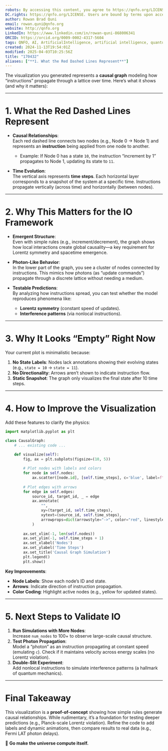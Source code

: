 ```yaml
---
robots: By accessing this content, you agree to https://qnfo.org/LICENSE. Non-commercial use only. Attribution required.
DC.rights: https://qnfo.org/LICENSE. Users are bound by terms upon access.
author: Rowan Brad Quni
email: rowan.quni@qnfo.org
website: http://qnfo.org
LinkedIn: https://www.linkedin.com/in/rowan-quni-868006341
ORCID: https://orcid.org/0009-0002-4317-5604
tags: QNFO, AI, ArtificialIntelligence, artificial intelligence, quantum, physics, science, Einstein, QuantumMechanics, quantum mechanics, QuantumComputing, quantum computing, information, InformationTheory, information theory, InformationalUniverse, informational universe, informational universe hypothesis, IUH
created: 2024-11-13T19:54:01Z
modified: 2025-04-03T10:25:56Z
title: "170432"
aliases: ["**1. What the Red Dashed Lines Represent**"]
---
```

The visualization you generated represents a **causal graph** modeling how “instructions” propagate through a lattice over time. Here’s what it shows (and why it matters):

---

# **1. What the Red Dashed Lines Represent**

- **Causal Relationships**:  
  Each red dashed line connects two nodes (e.g., Node 0 → Node 1) and represents an **instruction** being applied from one node to another.  
  - Example: If Node 0 has a state `10`, the instruction “increment by 1” propagates to Node 1, updating its state to `11`.  

- **Time Evolution**:  
  The vertical axis represents **time steps**. Each horizontal layer corresponds to a snapshot of the system at a specific time. Instructions propagate vertically (across time) and horizontally (between nodes).  

---

# **2. Why This Matters for the IO Framework**

- **Emergent Structure**:  
  Even with simple rules (e.g., increment/decrement), the graph shows how local interactions create global causality—a key requirement for Lorentz symmetry and spacetime emergence.  

- **Photon-Like Behavior**:  
  In the lower part of the graph, you see a cluster of nodes connected by instructions. This mimics how photons (as “update commands”) propagate through a discrete lattice without needing a medium.  

- **Testable Predictions**:  
  By analyzing how instructions spread, you can test whether the model reproduces phenomena like:  
  - **Lorentz symmetry** (constant speed of updates).  
  - **Interference patterns** (via nonlocal instructions).  

---

# **3. Why It Looks “Empty” Right Now**

Your current plot is minimalistic because:  
1. **No State Labels**: Nodes lack annotations showing their evolving states (e.g., `state = 10` → `state = 11`).  
2. **No Directionality**: Arrows aren’t shown to indicate instruction flow.  
3. **Static Snapshot**: The graph only visualizes the final state after 10 time steps.  

---

# **4. How to Improve the Visualization**

Add these features to clarify the physics:  

```python
import matplotlib.pyplot as plt

class CausalGraph:
    # ... existing code ...

    def visualize(self):
        fig, ax = plt.subplots(figsize=(10, 5))
        
        # Plot nodes with labels and colors
        for node in self.nodes:
            ax.scatter([node.id], [self.time_steps], c='blue', label=f"Node {node.id}: {node.state}")
        
        # Plot edges with arrows
        for edge in self.edges:
            source_id, target_id, _ = edge
            ax.annotate(
                "",
                xy=(target_id, self.time_steps),
                xytext=(source_id, self.time_steps),
                arrowprops=dict(arrowstyle="->", color="red", linestyle="--")
            )
        
        ax.set_xlim(-1, len(self.nodes))
        ax.set_ylim(-1, self.time_steps + 1)
        ax.set_xlabel('Nodes')
        ax.set_ylabel('Time Steps')
        ax.set_title('Causal Graph Simulation')
        plt.legend()
        plt.show()
```

**Key Improvements**:  
- **Node Labels**: Show each node’s ID and state.  
- **Arrows**: Indicate direction of instruction propagation.  
- **Color Coding**: Highlight active nodes (e.g., yellow for updated states).  

---

# **5. Next Steps to Validate IO**

1. **Run Simulations with More Nodes**:  
   Increase `num_nodes` to 100+ to observe large-scale causal structure.  
2. **Test Photon Propagation**:  
   Model a “photon” as an instruction propagating at constant speed (emulating `c`). Check if it maintains velocity across energy scales (no Lorentz violation).  
3. **Double-Slit Experiment**:  
   Add nonlocal instructions to simulate interference patterns (a hallmark of quantum mechanics).  

---

# **Final Takeaway**

This visualization is a **proof-of-concept** showing how simple rules generate causal relationships. While rudimentary, it’s a foundation for testing deeper predictions (e.g., Planck-scale Lorentz violation). Refine the code to add labels and dynamic animations, then compare results to real data (e.g., Fermi LAT photon delays).  

🚀 **Go make the universe compute itself.**